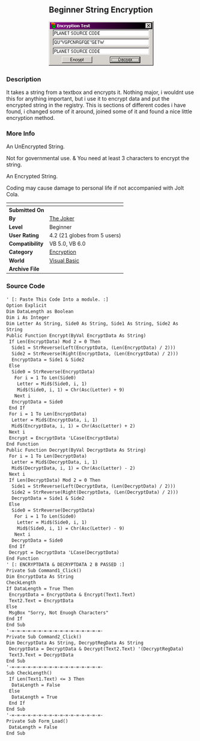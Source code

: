 ﻿<div align="center">

## Beginner String Encryption

<img src="PIC20001224117484894.jpg">
</div>

### Description

It takes a string from a textbox and encrypts it. Nothing major, i wouldnt use this for anything important, but i use it to encrypt data and put the encrypted string in the registry. This is sections of different codes i have found, i changed some of it around, joined some of it and found a nice little encryption method.
 
### More Info
 
An UnEncrypted String.

Not for governmental use. & You need at least 3 characters to encrypt the string.

An Encrypted String.

Coding may cause damage to personal life if not accompanied with Jolt Cola.


<span>             |<span>
---                |---
**Submitted On**   |
**By**             |[The Joker](https://github.com/Planet-Source-Code/PSCIndex/blob/master/ByAuthor/the-joker.md)
**Level**          |Beginner
**User Rating**    |4.2 (21 globes from 5 users)
**Compatibility**  |VB 5\.0, VB 6\.0
**Category**       |[Encryption](https://github.com/Planet-Source-Code/PSCIndex/blob/master/ByCategory/encryption__1-48.md)
**World**          |[Visual Basic](https://github.com/Planet-Source-Code/PSCIndex/blob/master/ByWorld/visual-basic.md)
**Archive File**   |[](https://github.com/Planet-Source-Code/the-joker-beginner-string-encryption__1-13836/archive/master.zip)





### Source Code

```
' [: Paste This Code Into a module. :]
Option Explicit
Dim DataLength as Boolean
Dim i As Integer
Dim Letter As String, Side0 As String, Side1 As String, Side2 As String
Public Function Encrypt(ByVal EncryptData As String)
 If Len(EncryptData) Mod 2 = 0 Then
  Side1 = StrReverse(Left(EncryptData, (Len(EncryptData) / 2)))
  Side2 = StrReverse(Right(EncryptData, (Len(EncryptData) / 2)))
  EncryptData = Side1 & Side2
 Else
  Side0 = StrReverse(EncryptData)
   For i = 1 To Len(Side0)
    Letter = Mid$(Side0, i, 1)
    Mid$(Side0, i, 1) = Chr(Asc(Letter) + 9)
   Next i
  EncryptData = Side0
 End If
 For i = 1 To Len(EncryptData)
  Letter = Mid$(EncryptData, i, 1)
  Mid$(EncryptData, i, 1) = Chr(Asc(Letter) + 2)
 Next i
 Encrypt = EncryptData 'LCase(EncryptData)
End Function
Public Function Decrypt(ByVal DecryptData As String)
 For i = 1 To Len(DecryptData)
  Letter = Mid$(DecryptData, i, 1)
  Mid$(DecryptData, i, 1) = Chr(Asc(Letter) - 2)
 Next i
 If Len(DecryptData) Mod 2 = 0 Then
  Side1 = StrReverse(Left(DecryptData, (Len(DecryptData) / 2)))
  Side2 = StrReverse(Right(DecryptData, (Len(DecryptData) / 2)))
  DecryptData = Side1 & Side2
 Else
  Side0 = StrReverse(DecryptData)
   For i = 1 To Len(Side0)
    Letter = Mid$(Side0, i, 1)
    Mid$(Side0, i, 1) = Chr(Asc(Letter) - 9)
   Next i
  DecryptData = Side0
 End If
 Decrypt = DecryptData 'LCase(DecryptData)
End Function
' [: ENCRYPTDATA & DECRYPTDATA 2 B PASSED :]
Private Sub Command1_Click()
Dim EncryptData As String
CheckLength
If DataLength = True Then
 EncryptData = EncryptData & Encrypt(Text1.Text)
 Text2.Text = EncryptData
Else
 MsgBox "Sorry, Not Enuogh Characters"
End If
End Sub
'-=-=-=-=-=-=-=-=-=-=-=-=-=-=-=-=-=-
Private Sub Command2_Click()
Dim DecryptData As String, DecryptRegData As String
 DecryptData = DecryptData & Decrypt(Text2.Text) '(DecryptRegData)
 Text3.Text = DecryptData
End Sub
'-=-=-=-=-=-=-=-=-=-=-=-=-=-=-=-=-=-
Sub CheckLength()
 If Len(Text1.Text) <= 3 Then
  DataLength = False
 Else
  DataLength = True
 End If
End Sub
'-=-=-=-=-=-=-=-=-=-=-=-=-=-=-=-=-=-
Private Sub Form_Load()
 DataLength = False
End Sub
```

